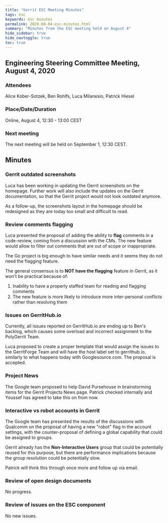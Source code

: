 ```yaml
---
title: "Gerrit ESC Meeting Minutes"
tags: esc
keywords: esc minutes
permalink: 2020-08-04-esc-minutes.html
summary: "Minutes from the ESC meeting held on August 4"
hide_sidebar: true
hide_navtoggle: true
toc: true
---
```


## Engineering Steering Committee Meeting, August 4, 2020

### Attendees

Alice Kober-Sotzek, Ben Rohlfs, Luca Milanesio, Patrick Hiesel

### Place/Date/Duration

Online, August 4, 12:30 - 13:00 CEST

### Next meeting

The next meeting will be held on September 1, 12:30 CEST.

## Minutes

### Gerrit outdated screenshots

Luca has been working in updating the Gerrit screenshots on the homepage.
Further work will also include the updates on the Gerrit documentation, so that
the Gerrit project would not look outdated anymore.

As a follow-up, the screenshots layout in the homepage should be redesigned
as they are today too small and difficult to read.

### Review comments flagging

Luca presented the proposal of adding the ability to **flag** comments in a code-review,
coming from a discussion with the CMs. The new feature would allow to filter out comments that
are out of scope or inappropriate.

The Go project is big enough to have similar needs and it seems they do
not need the flagging feature.

The general consensus is to **NOT have the flagging** feature in Gerrit, as it won't be practical
because of:

1. Inability to have a properly staffed team for reading and flagging comments
2. The new feature is more likely to introduce more inter-personal conflicts rather than resolving them

### Issues on GerritHub.io

Currently, all issues reported on GerritHub.io are ending up to Ben's backlog, which causes some
overload and incorrect assignment to the PolyGerrit Team.

Luca proposed to create a proper template that would assign the issues to the GerritForge Team
and will have the host label set to gerrithub.io, similarly to what happens today with Googlesource.com.
The proposal is accepted.

### Project News

The Google team proposed to help David Pursehouse in brainstorming items for the Gerrit Projects News page.
Patrick checked internally and Youssef has agreed to take this on from now.

### Interactive vs robot accounts in Gerrit

The Google team has presented the results of the discussions with Qualcomm on the proposal of having
a new "robot" flag in the account settings, with the counter-proposal of defining a global capability
that could be assigned to groups.

Gerrit already has the __Non-Interactive Users__ group that could be potentially reused for this purpose,
but there are performance implications because the group resolution could be potentially slow.

Patrick will think this through once more and follow up via email.

### Review of open design documents

No progress.

### Review of issues on the ESC component

No new issues.
